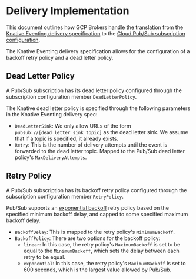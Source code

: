 # Delivery Implementation

This document outlines how GCP Brokers handle the translation from the
[Knative Eventing delivery specification](https://github.com/knative/eventing/tree/master/docs/delivery)
to the
[Cloud Pub/Sub subscription configuration](https://pkg.go.dev/cloud.google.com/go/pubsub?tab=doc#SubscriptionConfig).

The Knative Eventing delivery specification allows for the configuration of a
backoff retry policy and a dead letter policy.

## Dead Letter Policy

A Pub/Sub subscription has its dead letter policy configured through the
subscription configuration member `DeadLetterPolicy`.

The Knative dead letter policy is specified through the following parameters in
the Knative Eventing delivery spec:

- `DeadLetterSink`: We only allow URLs of the
  form `pubsub://[dead_letter_sink_topic]` as the dead letter sink. We assume that if a topic is
  specified, it already exists.
- `Retry`: This is the number of delivery attempts until the event is forwarded
  to the dead letter topic. Mapped to the Pub/Sub dead letter policy's
  `MaxDeliveryAttempts`.

## Retry Policy

A Pub/Sub subscription has its backoff retry policy configured through the
subscription configuration member `RetryPolicy`.

Pub/Sub supports an
[exponential backoff](https://en.wikipedia.org/wiki/Exponential_backoff) retry
policy based on the specified minimum backoff delay, and capped to some
specified maximum backoff delay.

- `BackoffDelay`: This is mapped to the retry policy's `MinimumBackoff`.
- `BackoffPolicy`: There are two options for the backoff policy:
  - `linear`: In this case, the retry policy's `MaximumBackoff` is set to be
    equal to the `MinimumBackoff`, which sets the delay between each retry to be
    equal.
  - `exponential`: In this case, the retry policy's `MaximumBackoff` is set to
    600 seconds, which is the largest value allowed by Pub/Sub.
